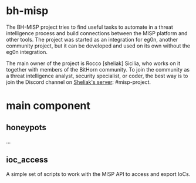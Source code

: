 # bh-misp
The BH-MISP project tries to find useful tasks to automate in a threat intelligence process and build connections between the MISP platform and other tools. The project was started as an integration for eg0n, another community project, but it can be developed and used on its own without the eg0n integration.

The main owner of the project is Rocco \[sheliak\] Sicilia, who works on it together with members of the BitHorn community. To join the community as a threat intelligence analyst, security specialist, or coder, the best way is to join the Discord channel on [Sheliak's server](https://discord.gg/Ys5AAbsyyH): \#misp-project.

# main component

## honeypots
...

## ioc_access
A simple set of scripts to work with the MISP API to access and export IoCs.

